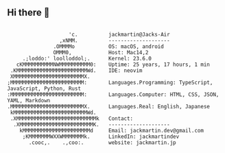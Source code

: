 ## Hi there 👋

<pre>
<code>
                    'c.          jackmartin@Jacks-Air
                 ,xNMM.          --------------------
               .OMMMMo           OS: macOS, android
               OMMM0,            Host: Mac14,2
     .;loddo:' loolloddol;.      Kernel: 23.6.0
   cKMMMMMMMMMMNWMMMMMMMMMM0:    Uptime: 25 years, 17 hours, 1 min
 .KMMMMMMMMMMMMMMMMMMMMMMMWd.    IDE: neovim
 XMMMMMMMMMMMMMMMMMMMMMMMX.      
;MMMMMMMMMMMMMMMMMMMMMMMM:       Languages.Programming: TypeScript, JavaScript, Python, Rust
:MMMMMMMMMMMMMMMMMMMMMMMM:       Languages.Computer: HTML, CSS, JSON, YAML, Markdown
.MMMMMMMMMMMMMMMMMMMMMMMMX.      Languages.Real: English, Japanese
 kMMMMMMMMMMMMMMMMMMMMMMMMWd.    
 .XMMMMMMMMMMMMMMMMMMMMMMMMMMk   Contact:
  .XMMMMMMMMMMMMMMMMMMMMMMMMK.   --------------------
    kMMMMMMMMMMMMMMMMMMMMMMd     Email: jackmartin.dev@gmail.com
     ;KMMMMMMMWXXWMMMMMMMk.      LinkedIn: jackmartindev
       .cooc,.    .,coo:.        website: jackmartin.jp
</code>
</pre>



<!--
**JackMartinDev/JackMartinDev** is a ✨ _special_ ✨ repository because its `README.md` (this file) appears on your GitHub profile.

Here are some ideas to get you started:

- 🔭 I’m currently working on ...
- 🌱 I’m currently learning ...
- 👯 I’m looking to collaborate on ...
- 🤔 I’m looking for help with ...
- 💬 Ask me about ...
- 📫 How to reach me: ...
- 😄 Pronouns: ...
- ⚡ Fun fact: ...
-->
